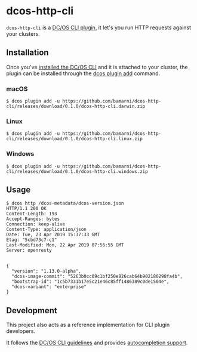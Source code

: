 # dcos-http-cli

`dcos-http-cli` is a [DC/OS CLI plugin](https://docs.mesosphere.com/latest/cli/plugins/),
it let's you run HTTP requests against your clusters.

## Installation

Once you've [installed the DC/OS CLI](https://docs.mesosphere.com/latest/cli/install/) and it is attached to your cluster,
the plugin can be installed through the [dcos plugin add](https://docs.mesosphere.com/latest/cli/command-reference/dcos-plugin/dcos-plugin-add/) command.

### macOS

```console
$ dcos plugin add -u https://github.com/bamarni/dcos-http-cli/releases/download/0.1.0/dcos-http-cli.darwin.zip
```

### Linux

```console
$ dcos plugin add -u https://github.com/bamarni/dcos-http-cli/releases/download/0.1.0/dcos-http-cli.linux.zip
```

### Windows

```console
$ dcos plugin add -u https://github.com/bamarni/dcos-http-cli/releases/download/0.1.0/dcos-http-cli.windows.zip
```

## Usage

```console
$ dcos http /dcos-metadata/dcos-version.json
HTTP/1.1 200 OK
Content-Length: 193
Accept-Ranges: bytes
Connection: keep-alive
Content-Type: application/json
Date: Tue, 23 Apr 2019 15:37:33 GMT
Etag: "5cbd73c7-c1"
Last-Modified: Mon, 22 Apr 2019 07:56:55 GMT
Server: openresty


{
  "version": "1.13.0-alpha",
  "dcos-image-commit": "5263b0cc09c1bf250e826cab64b902180298fa4b",
  "bootstrap-id": "1c5b7331b17e5c21e46c85ff1486389c0de1504e",
  "dcos-variant": "enterprise"
}
```

## Development

This project also acts as a reference implementation for CLI plugin developers.

It follows the [DC/OS CLI guidelines](https://github.com/dcos/dcos-cli/blob/master/design/style.md)
and provides [autocompletion support](https://github.com/dcos/dcos-cli/blob/master/design/plugin.md#add-autocompletion-to-a-plugin).
